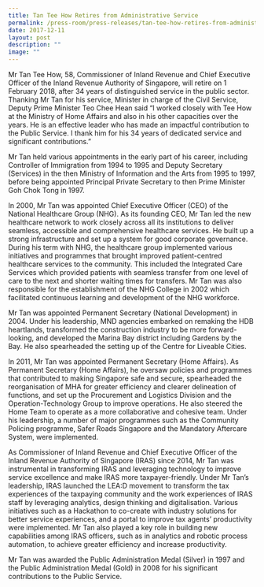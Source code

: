```yaml
---
title: Tan Tee How Retires from Administrative Service
permalink: /press-room/press-releases/tan-tee-how-retires-from-administrative-service/
date: 2017-12-11
layout: post
description: ""
image: ""
---
```

Mr Tan Tee How, 58, Commissioner of Inland Revenue and Chief Executive Officer of the Inland Revenue Authority of Singapore, will retire on 1 February 2018, after 34 years of distinguished service in the public sector. Thanking Mr Tan for his service, Minister in charge of the Civil Service, Deputy Prime Minister Teo Chee Hean said “I worked closely with Tee How at the Ministry of Home Affairs and also in his other capacities over the years. He is an effective leader who has made an impactful contribution to the Public Service. I thank him for his 34 years of dedicated service and significant contributions.”

Mr Tan held various appointments in the early part of his career, including Controller of Immigration from 1994 to 1995 and Deputy Secretary (Services) in the then Ministry of Information and the Arts from 1995 to 1997, before being appointed Principal Private Secretary to then Prime Minister Goh Chok Tong in 1997.

In 2000, Mr Tan was appointed Chief Executive Officer (CEO) of the National Healthcare Group (NHG). As its founding CEO, Mr Tan led the new healthcare network to work closely across all its institutions to deliver seamless, accessible and comprehensive healthcare services. He built up a strong infrastructure and set up a system for good corporate governance. During his term with NHG, the healthcare group implemented various initiatives and programmes that brought improved patient-centred healthcare services to the community. This included the Integrated Care Services which provided patients with seamless transfer from one level of care to the next and shorter waiting times for transfers. Mr Tan was also responsible for the establishment of the NHG College in 2002 which facilitated continuous learning and development of the NHG workforce.

Mr Tan was appointed Permanent Secretary (National Development) in 2004. Under his leadership, MND agencies embarked on remaking the HDB heartlands, transformed the construction industry to be more forward-looking, and developed the Marina Bay district including Gardens by the Bay. He also spearheaded the setting up of the Centre for Liveable Cities. 

In 2011, Mr Tan was appointed Permanent Secretary (Home Affairs). As Permanent Secretary (Home Affairs), he oversaw policies and programmes that contributed to making Singapore safe and secure, spearheaded the reorganisation of MHA for greater efficiency and clearer delineation of functions, and set up the Procurement and Logistics Division and the Operation-Technology Group to improve operations. He also steered the Home Team to operate as a more collaborative and cohesive team. Under his leadership, a number of major programmes such as the Community Policing programme, Safer Roads Singapore and the Mandatory Aftercare System, were implemented. 

As Commissioner of Inland Revenue and Chief Executive Officer of the Inland Revenue Authority of Singapore (IRAS) since 2014, Mr Tan was instrumental in transforming IRAS and leveraging technology to improve service excellence and make IRAS more taxpayer-friendly. Under Mr Tan’s leadership, IRAS launched the LEA:D movement to transform the tax experiences of the taxpaying community and the work experiences of IRAS staff by leveraging analytics, design thinking and digitalisation. Various initiatives such as a Hackathon to co-create with industry solutions for better service experiences, and a portal to improve tax agents’ productivity were implemented. Mr Tan also played a key role in building new capabilities among IRAS officers, such as in analytics and robotic process automation, to achieve greater efficiency and increase productivity.

Mr Tan was awarded the Public Administration Medal (Silver) in 1997 and the Public Administration Medal (Gold) in 2008 for his significant contributions to the Public Service.